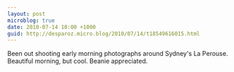 ```yaml
---
layout: post
microblog: true
date: 2010-07-14 10:00 +1000
guid: http://desparoz.micro.blog/2010/07/14/t18549616015.html
---
```

Been out shooting early morning photographs around Sydney's La Perouse. Beautiful morning, but cool. Beanie appreciated.
